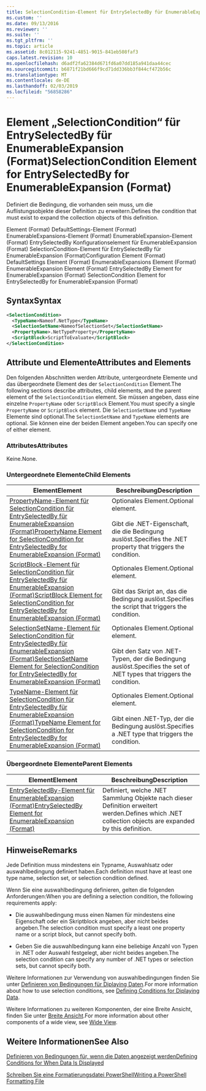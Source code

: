 ```yaml
---
title: SelectionCondition-Element für EntrySelectedBy für EnumerableExpansion (Format) | Microsoft-Dokumentation
ms.custom: ''
ms.date: 09/13/2016
ms.reviewer: ''
ms.suite: ''
ms.tgt_pltfrm: ''
ms.topic: article
ms.assetid: 8c012115-9241-4851-9015-841eb508faf3
caps.latest.revision: 10
ms.openlocfilehash: d6adf2fa62384d671fd6a07dd185a941daa44cec
ms.sourcegitcommit: b6871f21bd666f9cd71dd336bb3f844cf472b56c
ms.translationtype: MT
ms.contentlocale: de-DE
ms.lasthandoff: 02/03/2019
ms.locfileid: "56858286"
---
```

# <a name="selectioncondition-element-for-entryselectedby-for-enumerableexpansion-format"></a><span data-ttu-id="d936e-102">Element „SelectionCondition“ für EntrySelectedBy für EnumerableExpansion (Format)</span><span class="sxs-lookup"><span data-stu-id="d936e-102">SelectionCondition Element for EntrySelectedBy for EnumerableExpansion (Format)</span></span>

<span data-ttu-id="d936e-103">Definiert die Bedingung, die vorhanden sein muss, um die Auflistungsobjekte dieser Definition zu erweitern.</span><span class="sxs-lookup"><span data-stu-id="d936e-103">Defines the condition that must exist to expand the collection objects of this definition.</span></span>

<span data-ttu-id="d936e-104">Element (Format) DefaultSettings-Element (Format) EnumerableExpansions-Element (Format) EnumerableExpansion-Element (Format) EntrySelectedBy Konfigurationselement für EnumerableExpansion (Format) SelectionCondition-Element für EntrySelectedBy für EnumerableExpansion (Format)</span><span class="sxs-lookup"><span data-stu-id="d936e-104">Configuration Element (Format) DefaultSettings Element (Format) EnumerableExpansions Element (Format) EnumerableExpansion Element (Format) EntrySelectedBy Element for EnumerableExpansion (Format) SelectionCondition Element for EntrySelectedBy for EnumerableExpansion (Format)</span></span>

## <a name="syntax"></a><span data-ttu-id="d936e-105">Syntax</span><span class="sxs-lookup"><span data-stu-id="d936e-105">Syntax</span></span>

```xml
<SelectionCondition>
  <TypeName>Nameof.NetType</TypeName>
  <SelectionSetName>NameofSelectionSet</SelectionSetName>
  <PropertyName>.NetTypeProperty</PropertyName>
  <ScriptBlock>ScriptToEvaluate</ScriptBlock>
</SelectionCondition>
```

## <a name="attributes-and-elements"></a><span data-ttu-id="d936e-106">Attribute und Elemente</span><span class="sxs-lookup"><span data-stu-id="d936e-106">Attributes and Elements</span></span>

<span data-ttu-id="d936e-107">Den folgenden Abschnitten werden Attribute, untergeordnete Elemente und das übergeordnete Element des der `SelectionCondition` Element.</span><span class="sxs-lookup"><span data-stu-id="d936e-107">The following sections describe attributes, child elements, and the parent element of the `SelectionCondition` element.</span></span> <span data-ttu-id="d936e-108">Sie müssen angeben, dass eine einzelne `PropertyName` oder `ScriptBlock` Element.</span><span class="sxs-lookup"><span data-stu-id="d936e-108">You must specify a single `PropertyName` or `ScriptBlock` element.</span></span> <span data-ttu-id="d936e-109">Die `SelectionSetName` und `TypeName` Elemente sind optional.</span><span class="sxs-lookup"><span data-stu-id="d936e-109">The `SelectionSetName` and `TypeName` elements are optional.</span></span> <span data-ttu-id="d936e-110">Sie können eine der beiden Element angeben.</span><span class="sxs-lookup"><span data-stu-id="d936e-110">You can specify one of either element.</span></span>

### <a name="attributes"></a><span data-ttu-id="d936e-111">Attributes</span><span class="sxs-lookup"><span data-stu-id="d936e-111">Attributes</span></span>

<span data-ttu-id="d936e-112">Keine.</span><span class="sxs-lookup"><span data-stu-id="d936e-112">None.</span></span>

### <a name="child-elements"></a><span data-ttu-id="d936e-113">Untergeordnete Elemente</span><span class="sxs-lookup"><span data-stu-id="d936e-113">Child Elements</span></span>

|<span data-ttu-id="d936e-114">Element</span><span class="sxs-lookup"><span data-stu-id="d936e-114">Element</span></span>|<span data-ttu-id="d936e-115">Beschreibung</span><span class="sxs-lookup"><span data-stu-id="d936e-115">Description</span></span>|
|-------------|-----------------|
|[<span data-ttu-id="d936e-116">PropertyName-Element für SelectionCondition für EntrySelectedBy für EnumerableExpansion (Format)</span><span class="sxs-lookup"><span data-stu-id="d936e-116">PropertyName Element for SelectionCondition for EntrySelectedBy for EnumerableExpansion (Format)</span></span>](./propertyname-element-for-selectioncondition-for-entryselectedby-for-enumerableexpansion-format.md)|<span data-ttu-id="d936e-117">Optionales Element.</span><span class="sxs-lookup"><span data-stu-id="d936e-117">Optional element.</span></span><br /><br /> <span data-ttu-id="d936e-118">Gibt die .NET-Eigenschaft, die die Bedingung auslöst.</span><span class="sxs-lookup"><span data-stu-id="d936e-118">Specifies the .NET property that triggers the condition.</span></span>|
|[<span data-ttu-id="d936e-119">ScriptBlock-Element für SelectionCondition für EntrySelectedBy für EnumerableExpansion (Format)</span><span class="sxs-lookup"><span data-stu-id="d936e-119">ScriptBlock Element for SelectionCondition for EntrySelectedBy for EnumerableExpansion (Format)</span></span>](./scriptblock-element-for-selectioncondition-for-entryselectedby-for-enumerableexpansion-format.md)|<span data-ttu-id="d936e-120">Optionales Element.</span><span class="sxs-lookup"><span data-stu-id="d936e-120">Optional element.</span></span><br /><br /> <span data-ttu-id="d936e-121">Gibt das Skript an, das die Bedingung auslöst.</span><span class="sxs-lookup"><span data-stu-id="d936e-121">Specifies the script that triggers the condition.</span></span>|
|[<span data-ttu-id="d936e-122">SelectionSetName-Element für SelectionCondition für EntrySelectedBy für EnumerableExpansion (Format)</span><span class="sxs-lookup"><span data-stu-id="d936e-122">SelectionSetName Element for SelectionCondition for EntrySelectedBy for EnumerableExpansion (Format)</span></span>](./selectionsetname-element-for-selectioncondition-for-entryselectedby-for-enumerableexpansion-format.md)|<span data-ttu-id="d936e-123">Optionales Element.</span><span class="sxs-lookup"><span data-stu-id="d936e-123">Optional element.</span></span><br /><br /> <span data-ttu-id="d936e-124">Gibt den Satz von .NET-Typen, der die Bedingung auslöst.</span><span class="sxs-lookup"><span data-stu-id="d936e-124">Specifies the set of .NET types that triggers the condition.</span></span>|
|[<span data-ttu-id="d936e-125">TypeName-Element für SelectionCondition für EntrySelectedBy für EnumerableExpansion (Format)</span><span class="sxs-lookup"><span data-stu-id="d936e-125">TypeName Element for SelectionCondition for EntrySelectedBy for EnumerableExpansion (Format)</span></span>](./typename-element-for-selectioncondition-for-entryselectedby-for-enumerableexpansion-format.md)|<span data-ttu-id="d936e-126">Optionales Element.</span><span class="sxs-lookup"><span data-stu-id="d936e-126">Optional element.</span></span><br /><br /> <span data-ttu-id="d936e-127">Gibt einen .NET-Typ, der die Bedingung auslöst.</span><span class="sxs-lookup"><span data-stu-id="d936e-127">Specifies a .NET type that triggers the condition.</span></span>|

### <a name="parent-elements"></a><span data-ttu-id="d936e-128">Übergeordnete Elemente</span><span class="sxs-lookup"><span data-stu-id="d936e-128">Parent Elements</span></span>

|<span data-ttu-id="d936e-129">Element</span><span class="sxs-lookup"><span data-stu-id="d936e-129">Element</span></span>|<span data-ttu-id="d936e-130">Beschreibung</span><span class="sxs-lookup"><span data-stu-id="d936e-130">Description</span></span>|
|-------------|-----------------|
|[<span data-ttu-id="d936e-131">EntrySelectedBy-Element für EnumerableExpansion (Format)</span><span class="sxs-lookup"><span data-stu-id="d936e-131">EntrySelectedBy Element for EnumerableExpansion (Format)</span></span>](./entryselectedby-element-for-enumerableexpansion-format.md)|<span data-ttu-id="d936e-132">Definiert, welche .NET Sammlung Objekte nach dieser Definition erweitert werden.</span><span class="sxs-lookup"><span data-stu-id="d936e-132">Defines which .NET collection objects are expanded by this definition.</span></span>|

## <a name="remarks"></a><span data-ttu-id="d936e-133">Hinweise</span><span class="sxs-lookup"><span data-stu-id="d936e-133">Remarks</span></span>

<span data-ttu-id="d936e-134">Jede Definition muss mindestens ein Typname, Auswahlsatz oder auswahlbedingung definiert haben.</span><span class="sxs-lookup"><span data-stu-id="d936e-134">Each definition must have at least one type name, selection set, or selection condition defined.</span></span>

<span data-ttu-id="d936e-135">Wenn Sie eine auswahlbedingung definieren, gelten die folgenden Anforderungen:</span><span class="sxs-lookup"><span data-stu-id="d936e-135">When you are defining a selection condition, the following requirements apply:</span></span>

- <span data-ttu-id="d936e-136">Die auswahlbedingung muss einen Namen für mindestens eine Eigenschaft oder ein Skriptblock angeben, aber nicht beides angeben.</span><span class="sxs-lookup"><span data-stu-id="d936e-136">The selection condition must specify a least one property name or a script block, but cannot specify both.</span></span>

- <span data-ttu-id="d936e-137">Geben Sie die auswahlbedingung kann eine beliebige Anzahl von Typen in .NET oder Auswahl festgelegt, aber nicht beides angeben.</span><span class="sxs-lookup"><span data-stu-id="d936e-137">The selection condition can specify any number of .NET types or selection sets, but cannot specify both.</span></span>

<span data-ttu-id="d936e-138">Weitere Informationen zur Verwendung von auswahlbedingungen finden Sie unter [Definieren von Bedingungen für Diplaying Daten](./defining-conditions-for-displaying-data.md).</span><span class="sxs-lookup"><span data-stu-id="d936e-138">For more information about how to use selection conditions, see [Defining Conditions for Diplaying Data](./defining-conditions-for-displaying-data.md).</span></span>

<span data-ttu-id="d936e-139">Weitere Informationen zu weiteren Komponenten, der eine Breite Ansicht, finden Sie unter [Breite Ansicht](./creating-a-wide-view.md).</span><span class="sxs-lookup"><span data-stu-id="d936e-139">For more information about other components of a wide view, see [Wide View](./creating-a-wide-view.md).</span></span>

## <a name="see-also"></a><span data-ttu-id="d936e-140">Weitere Informationen</span><span class="sxs-lookup"><span data-stu-id="d936e-140">See Also</span></span>

[<span data-ttu-id="d936e-141">Definieren von Bedingungen für, wenn die Daten angezeigt werden</span><span class="sxs-lookup"><span data-stu-id="d936e-141">Defining Conditions for When Data Is Displayed</span></span>](./defining-conditions-for-displaying-data.md)

[<span data-ttu-id="d936e-142">Schreiben Sie eine Formatierungsdatei PowerShell</span><span class="sxs-lookup"><span data-stu-id="d936e-142">Writing a PowerShell Formatting File</span></span>](./writing-a-powershell-formatting-file.md)
